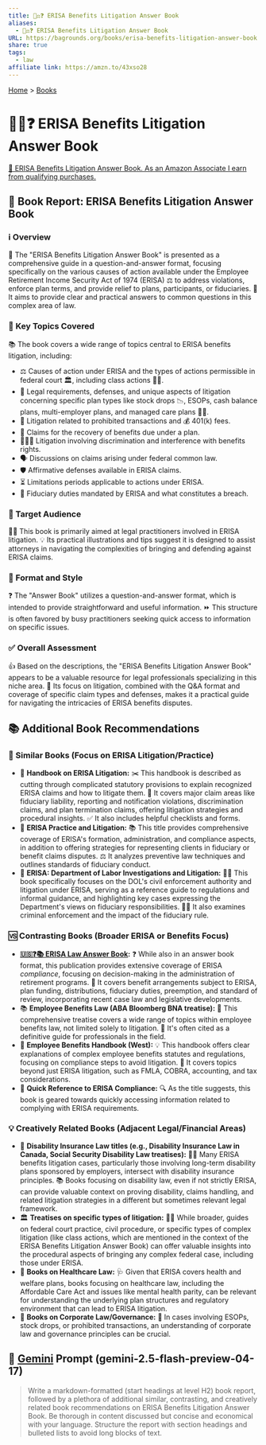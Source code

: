 ```yaml
---
title: 🧑‍⚖️❓ ERISA Benefits Litigation Answer Book
aliases:
  - 🧑‍⚖️❓ ERISA Benefits Litigation Answer Book
URL: https://bagrounds.org/books/erisa-benefits-litigation-answer-book
share: true
tags:
  - law
affiliate link: https://amzn.to/43xso28
---
```

[Home](../index.md) > [Books](./index.md)  
# 🧑‍⚖️❓ ERISA Benefits Litigation Answer Book  
[🛒 ERISA Benefits Litigation Answer Book. As an Amazon Associate I earn from qualifying purchases.](https://amzn.to/43xso28)  
  
## 📖 Book Report: ERISA Benefits Litigation Answer Book  
  
### ℹ️ Overview  
  
 📖 The "ERISA Benefits Litigation Answer Book" is presented as a comprehensive guide in a question-and-answer format, focusing specifically on the various causes of action available under the Employee Retirement Income Security Act of 1974 (ERISA) ⚖️ to address violations, enforce plan terms, and provide relief to plans, participants, or fiduciaries. 🎯 It aims to provide clear and practical answers to common questions in this complex area of law.  
  
### 🔑 Key Topics Covered  
  
 📚 The book covers a wide range of topics central to ERISA benefits litigation, including:  
  
* ⚖️ Causes of action under ERISA and the types of actions permissible in federal court 🏛️, including class actions 🧑‍⚖️.  
* 📝 Legal requirements, defenses, and unique aspects of litigation concerning specific plan types like stock drops 📉, ESOPs, cash balance plans, multi-employer plans, and managed care plans 🧑‍⚕️.  
* 🚫 Litigation related to prohibited transactions and 💰 401(k) fees.  
* 💼 Claims for the recovery of benefits due under a plan.  
* 🧑‍🤝‍🧑 Litigation involving discrimination and interference with benefits rights.  
* 🗣️ Discussions on claims arising under federal common law.  
* 🛡️ Affirmative defenses available in ERISA claims.  
* ⏳ Limitations periods applicable to actions under ERISA.  
* 👮 Fiduciary duties mandated by ERISA and what constitutes a breach.  
  
### 🎯 Target Audience  
  
 👨‍⚖️ This book is primarily aimed at legal practitioners involved in ERISA litigation. 💡 Its practical illustrations and tips suggest it is designed to assist attorneys in navigating the complexities of bringing and defending against ERISA claims.  
  
### 🧩 Format and Style  
  
 ❓ The "Answer Book" utilizes a question-and-answer format, which is intended to provide straightforward and useful information. ⏩ This structure is often favored by busy practitioners seeking quick access to information on specific issues.  
  
### ✅ Overall Assessment  
  
 👍 Based on the descriptions, the "ERISA Benefits Litigation Answer Book" appears to be a valuable resource for legal professionals specializing in this niche area. 🔎 Its focus on litigation, combined with the Q&A format and coverage of specific claim types and defenses, makes it a practical guide for navigating the intricacies of ERISA benefits disputes.  
  
## 📚 Additional Book Recommendations  
  
### 👯 Similar Books (Focus on ERISA Litigation/Practice)  
  
* 📘 **Handbook on ERISA Litigation:** ✂️ This handbook is described as cutting through complicated statutory provisions to explain recognized ERISA claims and how to litigate them. 📑 It covers major claim areas like fiduciary liability, reporting and notification violations, discrimination claims, and plan termination claims, offering litigation strategies and procedural insights. ✅ It also includes helpful checklists and forms.  
* 📙 **ERISA Practice and Litigation:** 📚 This title provides comprehensive coverage of ERISA's formation, administration, and compliance aspects, in addition to offering strategies for representing clients in fiduciary or benefit claims disputes. ⚖️ It analyzes preventive law techniques and outlines standards of fiduciary conduct.  
* 📕 **ERISA: Department of Labor Investigations and Litigation:** 👷‍♀️ This book specifically focuses on the DOL's civil enforcement authority and litigation under ERISA, serving as a reference guide to regulations and informal guidance, and highlighting key cases expressing the Department's views on fiduciary responsibilities. 👮‍♀️ It also examines criminal enforcement and the impact of the fiduciary rule.  
  
### 🆚 Contrasting Books (Broader ERISA or Benefits Focus)  
  
* **[🇺🇸❓📚 ERISA Law Answer Book](./erisa-law-answer-book.md):** ❓ While also in an answer book format, this publication provides extensive coverage of ERISA *compliance*, focusing on decision-making in the administration of retirement programs. 💼 It covers benefit arrangements subject to ERISA, plan funding, distributions, fiduciary duties, preemption, and standard of review, incorporating recent case law and legislative developments.  
* 📚 **Employee Benefits Law (ABA Bloomberg BNA treatise):** 📜 This comprehensive treatise covers a wide range of topics within employee benefits law, not limited solely to litigation. 🌟 It's often cited as a definitive guide for professionals in the field.  
* 📖 **Employee Benefits Handbook (West):** 💡 This handbook offers clear explanations of complex employee benefits statutes and regulations, focusing on compliance steps to avoid litigation. 📝 It covers topics beyond just ERISA litigation, such as FMLA, COBRA, accounting, and tax considerations.  
* 📑 **Quick Reference to ERISA Compliance:** 🔍 As the title suggests, this book is geared towards quickly accessing information related to complying with ERISA requirements.  
  
### 💡 Creatively Related Books (Adjacent Legal/Financial Areas)  
  
* 🤕 **Disability Insurance Law titles (e.g., Disability Insurance Law in Canada, Social Security Disability Law treatises):** 🧑‍⚕️ Many ERISA benefits litigation cases, particularly those involving long-term disability plans sponsored by employers, intersect with disability insurance principles. 📚 Books focusing on disability law, even if not strictly ERISA, can provide valuable context on proving disability, claims handling, and related litigation strategies in a different but sometimes relevant legal framework.  
* 🏛️ **Treatises on specific types of litigation:** 🧑‍⚖️ While broader, guides on federal court practice, civil procedure, or specific types of complex litigation (like class actions, which are mentioned in the context of the ERISA Benefits Litigation Answer Book) can offer valuable insights into the procedural aspects of bringing any complex federal case, including those under ERISA.  
* 🏥 **Books on Healthcare Law:** 🩺 Given that ERISA covers health and welfare plans, books focusing on healthcare law, including the Affordable Care Act and issues like mental health parity, can be relevant for understanding the underlying plan structures and regulatory environment that can lead to ERISA litigation.  
* 🏢 **Books on Corporate Law/Governance:** 🤝 In cases involving ESOPs, stock drops, or prohibited transactions, an understanding of corporate law and governance principles can be crucial.  
  
## 💬 [Gemini](../software/gemini.md) Prompt (gemini-2.5-flash-preview-04-17)  
> Write a markdown-formatted (start headings at level H2) book report, followed by a plethora of additional similar, contrasting, and creatively related book recommendations on ERISA Benefits Litigation Answer Book. Be thorough in content discussed but concise and economical with your language. Structure the report with section headings and bulleted lists to avoid long blocks of text.